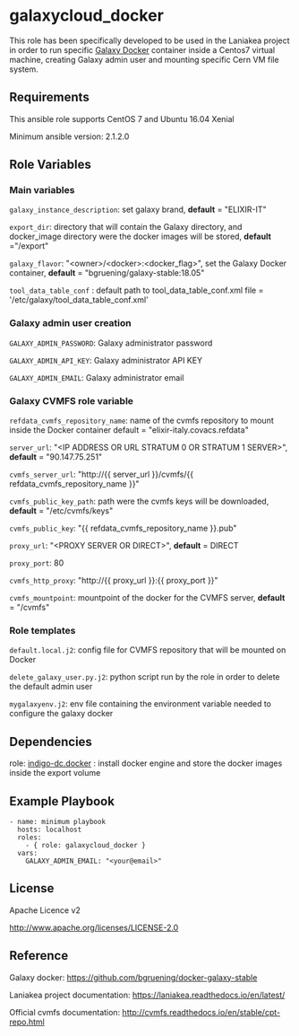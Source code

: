 galaxycloud_docker
=========

This role has been specifically developed to be used in the Laniakea project in order to run specific [Galaxy Docker](https://github.com/bgruening/docker-galaxy-stable) container inside a Centos7 virtual machine, creating Galaxy admin user and mounting specific Cern VM file system.



Requirements
------------

This ansible role supports CentOS 7 and Ubuntu 16.04 Xenial

Minimum ansible version: 2.1.2.0

Role Variables
--------------

### Main variables ###
 
``galaxy_instance_description``: set galaxy brand, **default** = "ELIXIR-IT"

``export_dir``: directory that will contain the Galaxy directory, and docker_image directory were the docker images will be stored, **default** ="/export"

``galaxy_flavor``: "\<owner>/\<docker\>:<docker_flag\>\", set the Galaxy Docker container, **default** = "bgruening/galaxy-stable:18.05"

``tool_data_table_conf`` :  default path to tool_data_table_conf.xml file = '/etc/galaxy/tool_data_table_conf.xml' 

### Galaxy admin user creation ###

``GALAXY_ADMIN_PASSWORD``: Galaxy administrator password 

``GALAXY_ADMIN_API_KEY``: Galaxy administrator API KEY 

``GALAXY_ADMIN_EMAIL``: Galaxy administrator email

### Galaxy CVMFS role variable ###

``refdata_cvmfs_repository_name``: name of the cvmfs repository to mount inside the Docker container default = "elixir-italy.covacs.refdata"

``server_url``: "<IP ADDRESS OR URL STRATUM 0 OR STRATUM 1 SERVER>", **default** = "90.147.75.251"

``cvmfs_server_url``: "http://{{ server_url }}/cvmfs/{{ refdata_cvmfs_repository_name }}"

``cvmfs_public_key_path``: path were the cvmfs keys will be downloaded, **default** =  "/etc/cvmfs/keys"

``cvmfs_public_key``: "{{ refdata_cvmfs_repository_name }}.pub"

``proxy_url``: "\<PROXY SERVER OR DIRECT>", **default** = DIRECT

``proxy_port``: 80

``cvmfs_http_proxy``: "http://{{ proxy_url }}:{{ proxy_port }}"

``cvmfs_mountpoint``: mountpoint of the docker for the CVMFS server, **default** = "/cvmfs"

### Role templates ###

``default.local.j2``: config file for CVMFS repository that will be mounted on Docker

``delete_galaxy_user.py.j2``: python script run by the role in order to delete the default admin user

``mygalaxyenv.j2``: env file containing the environment variable needed to configure the galaxy docker


Dependencies
------------

role:  [indigo-dc.docker](https://github.com/indigo-dc/ansible-role-docker) : install docker engine and store the docker images inside the export volume 



Example Playbook
----------------

    - name: minimum playbook
      hosts: localhost
      roles:
        - { role: galaxycloud_docker }
      vars:
        GALAXY_ADMIN_EMAIL: "<your@email>"



License
-------

Apache Licence v2

http://www.apache.org/licenses/LICENSE-2.0


Reference
---------
Galaxy docker: https://github.com/bgruening/docker-galaxy-stable

Laniakea project documentation: https://laniakea.readthedocs.io/en/latest/

Official cvmfs documentation: http://cvmfs.readthedocs.io/en/stable/cpt-repo.html




